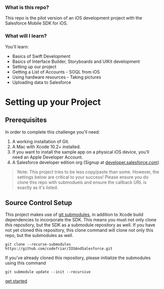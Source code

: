 ### What is this repo?

This repo is the pilot version of an iOS development project with the Salesforce Mobile SDK for iOS.

### What will I learn?

You'll learn:

- Basics of Swift Development
- Basics of Interface Builder, Storyboards and UIKit development
- Setting up our project
- Getting a List of Accounts - SOQL from iOS
- Using hardware resources - Taking pictures
- Uploading data to Salesforce

# Setting up your Project

## Prerequisites <a name="pre"></a>

In order to complete this challenge you'll need:

1. A working installation of Git.
2. A Mac with Xcode 10.2+ installed.
3. If you want to install the sample app on a physical iOS device, you'll need an Apple Developer Account.
4. A Salesforce developer edition org (Signup at [developer.salesforce.com](https://developer.salesforce.com/signup))

> Note: This project tries to be less copy/paste than some. However, the settings below are critical to your success! Please ensure you do clone this repo with submoduels and ensure the callback URL is exactly as it's listed.

## Source Control Setup <a name="download"></a>

This project makes use of [git submodules](https://git-scm.com/book/en/v2/Git-Tools-Submodules), in addition to Xcode build dependencies to incorporate the SDK. This means you must not only clone _this_ repository, but the SDK as a submodule repository as well. If you have not yet cloned this repository, this clone command will clone not only this repo, but the submodules as well.

```console
git clone --recurse-submodules https://github.com/codefriar/IOSAndSalesforce.git
```

If you've already cloned this repository, please initialize the submodules using this command

```console
git submodule update --init --recursive
```

[get started](https://codefriar.github.io/IOSAndSalesforce/step1)
